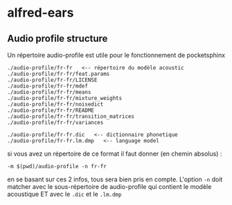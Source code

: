 # alfred-ears

## Audio profile structure

Un répertoire audio-profile est utile pour le fonctionnement de pocketsphinx

```
./audio-profile/fr-fr   <-- répertoire du modèle acoustic
./audio-profile/fr-fr/feat.params
./audio-profile/fr-fr/LICENSE
./audio-profile/fr-fr/mdef
./audio-profile/fr-fr/means
./audio-profile/fr-fr/mixture_weights
./audio-profile/fr-fr/noisedict
./audio-profile/fr-fr/README
./audio-profile/fr-fr/transition_matrices
./audio-profile/fr-fr/variances

./audio-profile/fr-fr.dic   <-- dictionnaire phonetique
./audio-profile/fr-fr.lm.dmp   <-- language model
```

si vous avez un répertoire de ce format il faut donner (en chemin absolus) :

```-m $(pwd)/audio-profile -n fr-fr```

en se basant sur ces 2 infos, tous sera bien pris en compte. L'option ```-n``` doit
matcher avec le sous-répertoire de audio-profile qui contient le modèle acoustique ET
avec le ```.dic``` et le ```.lm.dmp```
